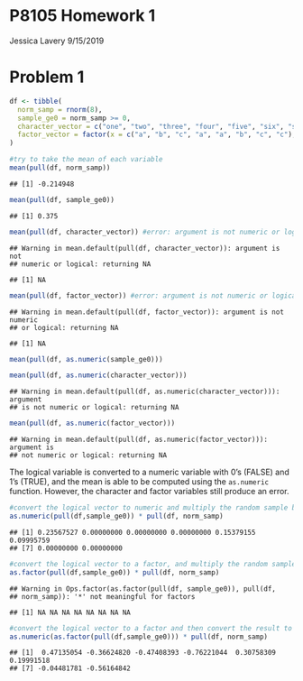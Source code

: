 P8105 Homework 1
================
Jessica Lavery
9/15/2019

# Problem 1

``` r
df <- tibble(
  norm_samp = rnorm(8),
  sample_ge0 = norm_samp >= 0, 
  character_vector = c("one", "two", "three", "four", "five", "six", "seven", "eight"),
  factor_vector = factor(x = c("a", "b", "c", "a", "a", "b", "c", "c"), levels = c("a", "b", "c"))
)

#try to take the mean of each variable
mean(pull(df, norm_samp))
```

    ## [1] -0.214948

``` r
mean(pull(df, sample_ge0))
```

    ## [1] 0.375

``` r
mean(pull(df, character_vector)) #error: argument is not numeric or logical: returning NA[1] NA
```

    ## Warning in mean.default(pull(df, character_vector)): argument is not
    ## numeric or logical: returning NA

    ## [1] NA

``` r
mean(pull(df, factor_vector)) #error: argument is not numeric or logical: returning NA[1] NA
```

    ## Warning in mean.default(pull(df, factor_vector)): argument is not numeric
    ## or logical: returning NA

    ## [1] NA

``` r
mean(pull(df, as.numeric(sample_ge0)))

mean(pull(df, as.numeric(character_vector)))
```

    ## Warning in mean.default(pull(df, as.numeric(character_vector))): argument
    ## is not numeric or logical: returning NA

``` r
mean(pull(df, as.numeric(factor_vector)))
```

    ## Warning in mean.default(pull(df, as.numeric(factor_vector))): argument is
    ## not numeric or logical: returning NA

The logical variable is converted to a numeric variable with 0’s (FALSE)
and 1’s (TRUE), and the mean is able to be computed using the
`as.numeric` function. However, the character and factor variables still
produce an
error.

``` r
#convert the logical vector to numeric and multiply the random sample by the result.
as.numeric(pull(df,sample_ge0)) * pull(df, norm_samp)
```

    ## [1] 0.23567527 0.00000000 0.00000000 0.00000000 0.15379155 0.09995759
    ## [7] 0.00000000 0.00000000

``` r
#convert the logical vector to a factor, and multiply the random sample by the result.
as.factor(pull(df,sample_ge0)) * pull(df, norm_samp)
```

    ## Warning in Ops.factor(as.factor(pull(df, sample_ge0)), pull(df,
    ## norm_samp)): '*' not meaningful for factors

    ## [1] NA NA NA NA NA NA NA NA

``` r
#convert the logical vector to a factor and then convert the result to numeric, and multiply the random sample by the result
as.numeric(as.factor(pull(df,sample_ge0))) * pull(df, norm_samp)
```

    ## [1]  0.47135054 -0.36624820 -0.47408393 -0.76221044  0.30758309  0.19991518
    ## [7] -0.04481781 -0.56164842
